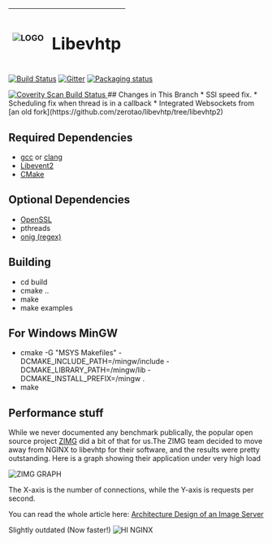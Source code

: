 | ![LOGO](http://i.imgur.com/uBd4iIz.png) | <h1>Libevhtp</h1> |
| :------------- | -------------: |

[![Build Status](https://travis-ci.org/criticalstack/libevhtp.svg?branch=develop)](https://travis-ci.org/criticalstack/libevhtp)
[![Gitter](https://badges.gitter.im/criticalstack/libevhtp.svg)](https://gitter.im/criticalstack/libevhtp?utm_source=badge&utm_medium=badge&utm_campaign=pr-badge)
[![Packaging status](https://repology.org/badge/tiny-repos/libevhtp.svg)](https://repology.org/metapackage/libevhtp/versions)

<a href="https://scan.coverity.com/projects/libevhtp">
  <img alt="Coverity Scan Build Status"
       src="https://scan.coverity.com/projects/15294/badge.svg"/>
</a>
## Changes in This Branch
* SSl speed fix.
* Scheduling fix when thread is in a callback
* Integrated Websockets from [an old fork](https://github.com/zerotao/libevhtp/tree/libevhtp2)

## Required Dependencies
* [gcc](http://gcc.gnu.org/) or [clang](https://clang.llvm.org/)
* [Libevent2](http://libevent.org)
* [CMake](http://cmake.org)

## Optional Dependencies
* [OpenSSL](http://openssl.org)
* pthreads
* [onig (regex)](https://github.com/kkos/oniguruma)

## Building
* cd build
* cmake ..
* make
* make examples

## For Windows MinGW
* cmake -G "MSYS Makefiles" -DCMAKE_INCLUDE_PATH=/mingw/include -DCMAKE_LIBRARY_PATH=/mingw/lib -DCMAKE_INSTALL_PREFIX=/mingw  .
* make

## Performance stuff

While we never documented any benchmark publically,
the popular open source project [ZIMG](http://zimg.buaa.us) did a bit of that
for us.The ZIMG team decided to move away from NGINX to libevhtp for their
software, and the results were pretty outstanding. Here is a graph showing their
application under very high load

![ZIMG GRAPH](/zimg_vs_nginx.png)

The X-axis is the number of connections, while the Y-axis is requests per
second.

You can read the whole article here: [Architecture Design of an Image Server](http://zimg.buaa.us/documents/Architecture_Design_of_Image_Server/)

Slightly outdated (Now faster!)
![HI NGINX](http://i.imgur.com/kiSkSLH.png)
